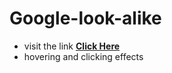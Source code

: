 # Google-look-alike
  -  visit the link **[Click Here](https://rishab0902.github.io/google-look-alike/)**
  -  hovering and clicking effects

